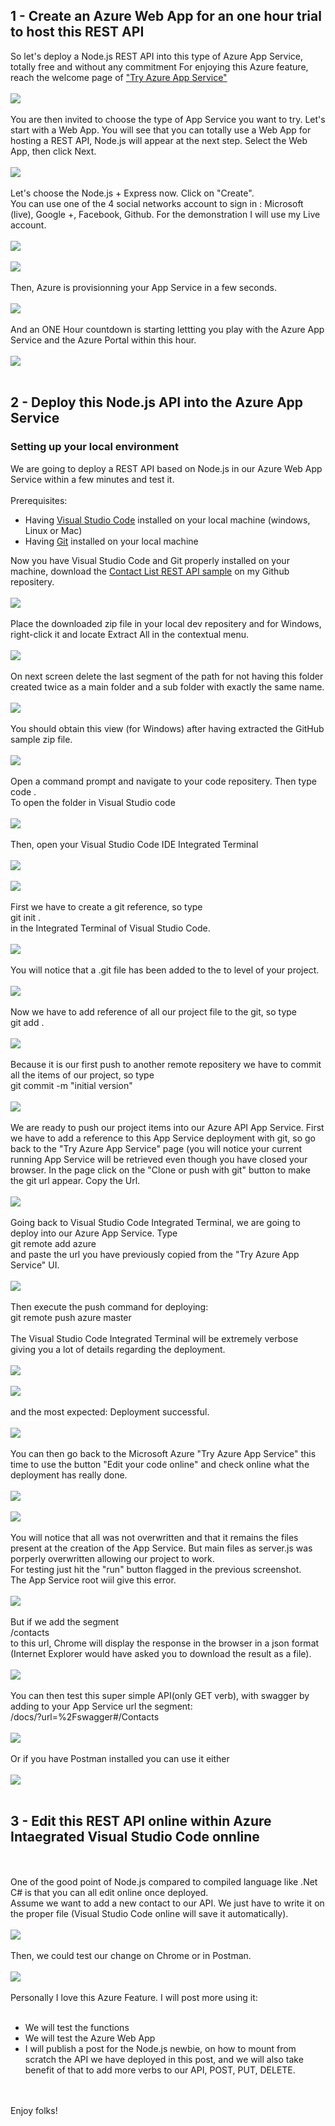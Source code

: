 
<h2>1 - Create an Azure Web App for an one hour trial to host this REST API</h2>
So let's deploy a Node.js REST API into this type of Azure App Service, totally free and without any commitment 
For enjoying this Azure feature, reach the welcome page of <a href="https://azure.microsoft.com/en-in/try/app-service/">"Try Azure App Service"</a>
<br>
<br>
<a href="https://4.bp.blogspot.com/-r-_Pn_Hxxno/Wep1PPZ1IOI/AAAAAAAATbc/a5eUGMKF1bUyV8wSLW8DDYB7y8YvvueFgCLcBGAs/s1600/Try%2BAzure%2BApp%2BService%2B-%2B10%2B-%2Bwelcome%2Bpage.png" imageanchor="1" ><img border="0" class="screenshot-large" src="https://4.bp.blogspot.com/-r-_Pn_Hxxno/Wep1PPZ1IOI/AAAAAAAATbc/a5eUGMKF1bUyV8wSLW8DDYB7y8YvvueFgCLcBGAs/s1600/Try%2BAzure%2BApp%2BService%2B-%2B10%2B-%2Bwelcome%2Bpage.png"  /></a>
<br>
<br>
You are then invited to choose the type of App Service you want to try. Let's start with a Web App. You will see that you can totally use a Web App for hosting a REST API, Node.js will appear at the next step. Select the Web App, then click Next. 
<br>
<br>
<a href="https://4.bp.blogspot.com/-RimqXxQkkSM/Wep1tuKSarI/AAAAAAAATbk/ikw3-d-kgQUcyWo3A9JVS-vPLi_J75KnwCLcBGAs/s1600/Try%2BAzure%2BApp%2BService%2B-%2B11%2B-%2Bchoosing%2Ba%2Btemplate.png" imageanchor="1" ><img border="0" src="https://4.bp.blogspot.com/-RimqXxQkkSM/Wep1tuKSarI/AAAAAAAATbk/ikw3-d-kgQUcyWo3A9JVS-vPLi_J75KnwCLcBGAs/s1600/Try%2BAzure%2BApp%2BService%2B-%2B11%2B-%2Bchoosing%2Ba%2Btemplate.png" class="screenshot-large" /></a>
<br>
<br>
Let's choose the Node.js + Express now. Click on "Create".
<br>You can use one of the 4 social networks account to sign in : Microsoft (live), Google +, Facebook, Github. For the demonstration I will use my Live account. 
<br>
<br>
<a href="https://3.bp.blogspot.com/-eW86PqRopC8/Wep1ZsFAUpI/AAAAAAAATbg/9Uk4NjqJtWoMEwiayGu3s-_ET016kZVgQCLcBGAs/s1600/Try%2BAzure%2BApp%2BService%2B-%2B12%2B-%2Bsigning%2Bwith%2Ba%2Bsocial%2Baccount%2B.png" imageanchor="1" ><img border="0" src="https://3.bp.blogspot.com/-eW86PqRopC8/Wep1ZsFAUpI/AAAAAAAATbg/9Uk4NjqJtWoMEwiayGu3s-_ET016kZVgQCLcBGAs/s1600/Try%2BAzure%2BApp%2BService%2B-%2B12%2B-%2Bsigning%2Bwith%2Ba%2Bsocial%2Baccount%2B.png" class="screenshot-large" /></a>
<br>
<br>
<a href="https://2.bp.blogspot.com/-8bswPqUB--k/WesCFVdyX6I/AAAAAAAATec/A8CJTp71SCQ9CrNgKt0nLJKavaxGTn19wCLcBGAs/s1600/Try%2BAzure%2BApp%2BService%2B-%2B120%2B-%2Bsigning%2Bwith%2Ba%2Bsocial%2Baccount%2Bstep2.png" imageanchor="1" ><img border="0" src="https://2.bp.blogspot.com/-8bswPqUB--k/WesCFVdyX6I/AAAAAAAATec/A8CJTp71SCQ9CrNgKt0nLJKavaxGTn19wCLcBGAs/s1600/Try%2BAzure%2BApp%2BService%2B-%2B120%2B-%2Bsigning%2Bwith%2Ba%2Bsocial%2Baccount%2Bstep2.png"  class="screenshot-large"/></a>
<br>
<br>
Then, Azure is provisionning your App Service in a few seconds. 
<br>
<br>
<a href="https://3.bp.blogspot.com/-X5tZHtfOrLs/Wep4xDboMTI/AAAAAAAATb0/ftV5xPw5vWApWnyIjFMq8Hncve46QbcYQCLcBGAs/s1600/Try%2BAzure%2BApp%2BService%2B-%2B13%2B-%2BApp%2BService%2Bis%2Bbeing%2Bprovisionned%2B.png" imageanchor="1" ><img border="0" src="https://3.bp.blogspot.com/-X5tZHtfOrLs/Wep4xDboMTI/AAAAAAAATb0/ftV5xPw5vWApWnyIjFMq8Hncve46QbcYQCLcBGAs/s1600/Try%2BAzure%2BApp%2BService%2B-%2B13%2B-%2BApp%2BService%2Bis%2Bbeing%2Bprovisionned%2B.png" class="screenshot-large" /></a>
<br>
<br>
And an ONE Hour countdown is starting lettting you play with the Azure App Service and the Azure Portal within this hour. 
<br>
<br>
<a href="https://3.bp.blogspot.com/-eBKLd_hcOFs/Wep5OrP6sOI/AAAAAAAATb4/ak2hp0dREfY9jbYXhejRvRDmDzXcdVu1gCLcBGAs/s1600/Try%2BAzure%2BApp%2BService%2B-%2B14%2B-%2Bthe%2Bone%2Bhour%2Bcountdown%2Bfor%2Bdiscovering%2Bthe%2Bappp%2Bservice%2Bhas%2Bstarted%2B%2B.png" imageanchor="1" ><img border="0" src="https://3.bp.blogspot.com/-eBKLd_hcOFs/Wep5OrP6sOI/AAAAAAAATb4/ak2hp0dREfY9jbYXhejRvRDmDzXcdVu1gCLcBGAs/s1600/Try%2BAzure%2BApp%2BService%2B-%2B14%2B-%2Bthe%2Bone%2Bhour%2Bcountdown%2Bfor%2Bdiscovering%2Bthe%2Bappp%2Bservice%2Bhas%2Bstarted%2B%2B.png" class="screenshot-large" /></a>
<br>
<br>

<!--deploying to Azure App Service -->
<h2>2 - Deploy this Node.js API into the Azure App Service</h2>
<h3>Setting up your local environment</h3>
We are going to deploy a REST API based on Node.js in our Azure Web App Service within a few minutes and test it. 
<br>
<br>
Prerequisites:
<ul>
<li>Having <a href="https://code.visualstudio.com/download">Visual Studio Code</a> installed on your local machine (windows, Linux or Mac)</li>
<li>Having <a href="https://git-scm.com/book/en/v2/Getting-Started-Installing-Git">Git</a> installed on your local machine</li>
</ul>
Now you have Visual Studio Code and Git properly installed on your machine, download the <a href="https://github.com/MarcCharmois/app-service-api-node-contact-list">Contact List REST API sample</a> on my Github repositery. 
<br>
<br>
<a href="https://1.bp.blogspot.com/-vJR99ZVoXkY/Werjho0OSAI/AAAAAAAATc8/9puxt1IGaykgYNlmgSTwzwrfViK5eCbugCLcBGAs/s1600/Try%2BAzure%2BApp%2BService%2B-%2B19%2B-%2BDownloading%2BContact%2BList%2BREST%2BAPI%2BSample%2Bon%2BGitHub.png" imageanchor="1" ><img border="0" src="https://1.bp.blogspot.com/-vJR99ZVoXkY/Werjho0OSAI/AAAAAAAATc8/9puxt1IGaykgYNlmgSTwzwrfViK5eCbugCLcBGAs/s1600/Try%2BAzure%2BApp%2BService%2B-%2B19%2B-%2BDownloading%2BContact%2BList%2BREST%2BAPI%2BSample%2Bon%2BGitHub.png" class="screenshot-large" /></a>
<br>
<br>
Place the downloaded zip file in your local dev repositery and for Windows, right-click it and locate Extract All in the contextual menu. 
<br>
<br>
<a href="https://4.bp.blogspot.com/-70Y0RPX1_WI/Wer-qulay_I/AAAAAAAATeE/tzLYSy3ORd8O9xdPuawI3GYe6vUqcCWvgCLcBGAs/s1600/Try%2BAzure%2BApp%2BService%2B-%2B20%2B-%2BExtracting%2Bthe%2BContact%2BList%2BREST%2BAPI%2BSample%2Bzip%2Bfile.png" imageanchor="1" ><img border="0" src="https://4.bp.blogspot.com/-70Y0RPX1_WI/Wer-qulay_I/AAAAAAAATeE/tzLYSy3ORd8O9xdPuawI3GYe6vUqcCWvgCLcBGAs/s1600/Try%2BAzure%2BApp%2BService%2B-%2B20%2B-%2BExtracting%2Bthe%2BContact%2BList%2BREST%2BAPI%2BSample%2Bzip%2Bfile.png" class="screenshot-large" /></a>
<br>
<br>
On next screen delete the last segment of the path for not having this folder created twice as a main folder and a sub folder with exactly the same name. 
<br>
<br>
<a href="https://4.bp.blogspot.com/-LLyJhi8wkQQ/Wer-124om9I/AAAAAAAATeI/leCr4lbexCIzOuqEaLf3uAbz3ailUUvnQCLcBGAs/s1600/Try%2BAzure%2BApp%2BService%2B-%2B21%2B-%2BExtracting%2Bthe%2BContact%2BList%2BREST%2BAPI%2BSample%2Bzip%2Bfile%2Bstep%2B2.png" imageanchor="1" ><img border="0" src="https://4.bp.blogspot.com/-LLyJhi8wkQQ/Wer-124om9I/AAAAAAAATeI/leCr4lbexCIzOuqEaLf3uAbz3ailUUvnQCLcBGAs/s1600/Try%2BAzure%2BApp%2BService%2B-%2B21%2B-%2BExtracting%2Bthe%2BContact%2BList%2BREST%2BAPI%2BSample%2Bzip%2Bfile%2Bstep%2B2.png" class="screenshot-large" /></a>
<br>
<br>
You should obtain this view (for Windows) after having extracted the GitHub sample zip file. 
<br>
<br>
<a href="https://2.bp.blogspot.com/-OXAYli5EITA/Wer-_RvxU3I/AAAAAAAATeM/WklwYT3bxog0HXiOlc_dWUMJd_6-nl45QCLcBGAs/s1600/Try%2BAzure%2BApp%2BService%2B-%2B22%2B-%2BContact%2BList%2BREST%2BAPI%2BSample%2Bzip%2Bfile%2Bextracted.png" imageanchor="1" ><img border="0" src="https://2.bp.blogspot.com/-OXAYli5EITA/Wer-_RvxU3I/AAAAAAAATeM/WklwYT3bxog0HXiOlc_dWUMJd_6-nl45QCLcBGAs/s1600/Try%2BAzure%2BApp%2BService%2B-%2B22%2B-%2BContact%2BList%2BREST%2BAPI%2BSample%2Bzip%2Bfile%2Bextracted.png" class="screenshot-large" /></a>
<br>
<br>
Open a command prompt and navigate to your code repositery. Then type 
<br>
code . 
<br>
To open the folder in Visual Studio code
<br>
<br>
<a href="https://2.bp.blogspot.com/-NJCRa9IC43s/WesauNIyzgI/AAAAAAAATfE/xeVTkO31AQUx7R_VvnkwonRJVYVfDZNJgCLcBGAs/s1600/Try%2BAzure%2BApp%2BService%2B-%2B23%2B-%2Bopening%2BVisual%2BStudio%2Bcode.png" imageanchor="1" ><img border="0" src="https://2.bp.blogspot.com/-NJCRa9IC43s/WesauNIyzgI/AAAAAAAATfE/xeVTkO31AQUx7R_VvnkwonRJVYVfDZNJgCLcBGAs/s1600/Try%2BAzure%2BApp%2BService%2B-%2B23%2B-%2Bopening%2BVisual%2BStudio%2Bcode.png" class="screenshot-large" /></a>
<br>
<br>
Then, open your Visual Studio Code IDE Integrated Terminal
<br>
<br>
<a href="https://2.bp.blogspot.com/-rCjCtpwvQk4/WesbMV8t8GI/AAAAAAAATfM/f2k-z65AUm8FsTec7B1fDBcjYsRPDoQOwCLcBGAs/s1600/Try%2BAzure%2BApp%2BService%2B-%2B24%2B-%2Bopening%2BVisual%2BStudio%2Bcode%2Bintegrated%2Bterminal.png" imageanchor="1" ><img border="0" src="https://2.bp.blogspot.com/-rCjCtpwvQk4/WesbMV8t8GI/AAAAAAAATfM/f2k-z65AUm8FsTec7B1fDBcjYsRPDoQOwCLcBGAs/s1600/Try%2BAzure%2BApp%2BService%2B-%2B24%2B-%2Bopening%2BVisual%2BStudio%2Bcode%2Bintegrated%2Bterminal.png" class="screenshot-large" /></a>
<br>
<br>
<a href="https://3.bp.blogspot.com/-0XoEtUJEYYU/Wesa_I7cubI/AAAAAAAATfI/nLo880BPO_EBEaimUh3LIQl35WKVPdD2wCLcBGAs/s1600/Try%2BAzure%2BApp%2BService%2B-%2B25%2B-%2BVisual%2BStudio%2Bcode%2Bintegrated%2Bterminal.png" imageanchor="1" ><img border="0" src="https://3.bp.blogspot.com/-0XoEtUJEYYU/Wesa_I7cubI/AAAAAAAATfI/nLo880BPO_EBEaimUh3LIQl35WKVPdD2wCLcBGAs/s1600/Try%2BAzure%2BApp%2BService%2B-%2B25%2B-%2BVisual%2BStudio%2Bcode%2Bintegrated%2Bterminal.png" class="screenshot-large" /></a>
<br>
<br>
First we have to create a git reference, so type 
<br>git init . 
<br>in the Integrated Terminal of Visual Studio Code. 
<br>
<br>
<a href="https://1.bp.blogspot.com/-_m5mQBPtB8I/Wessxc47ObI/AAAAAAAATfg/Lyg5PLEpvh8RwsXmHitCp2_n5swxBbE-wCLcBGAs/s1600/Try%2BAzure%2BApp%2BService%2B-%2B26%2B-%2Bvisual%2Bstudio%2Bcode%2Bintegrated%2Bterminal%2Bgit%2Binit%2B.%2Bcommand.png" imageanchor="1" ><img border="0" src="https://1.bp.blogspot.com/-_m5mQBPtB8I/Wessxc47ObI/AAAAAAAATfg/Lyg5PLEpvh8RwsXmHitCp2_n5swxBbE-wCLcBGAs/s1600/Try%2BAzure%2BApp%2BService%2B-%2B26%2B-%2Bvisual%2Bstudio%2Bcode%2Bintegrated%2Bterminal%2Bgit%2Binit%2B.%2Bcommand.png"  class="screenshot-large"  /></a>
<br>
<br>
You will notice that a .git file has been added to the to level of your project. 
<br>
<br>
<a href="https://4.bp.blogspot.com/-nZd8JZ2O8H0/WestDUjuNOI/AAAAAAAATfk/vMCKFR40QFQS4SAMVA3XEHDKuw7ubBKLgCLcBGAs/s1600/Try%2BAzure%2BApp%2BService%2B-%2B27%2B-%2B.git%2Bfile%2Bcreated.png" imageanchor="1" ><img border="0" src="https://4.bp.blogspot.com/-nZd8JZ2O8H0/WestDUjuNOI/AAAAAAAATfk/vMCKFR40QFQS4SAMVA3XEHDKuw7ubBKLgCLcBGAs/s1600/Try%2BAzure%2BApp%2BService%2B-%2B27%2B-%2B.git%2Bfile%2Bcreated.png"  class="screenshot-large" /></a>
<br>
<br>
Now we have to add reference of all our project file to the git, so type
<br>
git add . 
<br>
<br>
<a href="https://1.bp.blogspot.com/-LM78B5H0RK0/WestUWDOsvI/AAAAAAAATfs/tPtu0NZJz5cRfR8kPTp9j4naTNijoCKwgCLcBGAs/s1600/Try%2BAzure%2BApp%2BService%2B-%2B27%2B-%2Bgit%2Bcommands%2Bin%2BVisual%2BStudio%2Bcode%2BIntegrated%2BTerminal%2B-%2Bafter%2Bgit%2Badd%2B.%2B.png" imageanchor="1" ><img border="0" src="https://1.bp.blogspot.com/-LM78B5H0RK0/WestUWDOsvI/AAAAAAAATfs/tPtu0NZJz5cRfR8kPTp9j4naTNijoCKwgCLcBGAs/s1600/Try%2BAzure%2BApp%2BService%2B-%2B27%2B-%2Bgit%2Bcommands%2Bin%2BVisual%2BStudio%2Bcode%2BIntegrated%2BTerminal%2B-%2Bafter%2Bgit%2Badd%2B.%2B.png" class="screenshot-large" /></a>
<br>
<br>
Because it is our first push to another remote repositery we have to commit all the items of our project, so type
<br>
git commit -m "initial version"
<br>
<br>
<a href="https://4.bp.blogspot.com/-8qPs1mnD67A/WestwMXxRFI/AAAAAAAATfw/X2yKRO9DFq0SBE6uzzp-VOrCFFTu0IHWgCLcBGAs/s1600/Try%2BAzure%2BApp%2BService%2B-%2B28%2B-%2Bgit%2Bcommands%2Bin%2BVisual%2BStudio%2Bcode%2BIntegrated%2BTerminal%2B-%2Bafter%2Bgit%2Bcommit%2B.png" imageanchor="1" ><img border="0" src="https://4.bp.blogspot.com/-8qPs1mnD67A/WestwMXxRFI/AAAAAAAATfw/X2yKRO9DFq0SBE6uzzp-VOrCFFTu0IHWgCLcBGAs/s1600/Try%2BAzure%2BApp%2BService%2B-%2B28%2B-%2Bgit%2Bcommands%2Bin%2BVisual%2BStudio%2Bcode%2BIntegrated%2BTerminal%2B-%2Bafter%2Bgit%2Bcommit%2B.png" data-original-width="1353" data-original-height="837"  class="screenshot-large"  /></a>
<br>
<br>
We are ready to push our project items into our Azure API App Service. First we have to add a reference to this App Service deployment with git, so go back to the "Try Azure App Service" page (you will notice your current running App Service will be retrieved even though you have closed your browser. In the page click on the "Clone or push with git" button to make the git url appear. Copy the Url. 
<br>
<br>
<a href="https://4.bp.blogspot.com/-A0BfssImHVU/WesvWMDjWTI/AAAAAAAATf8/TlJqU7rd8mgGdis7sowTwzVQDKAcbgtxgCLcBGAs/s1600/Try%2BAzure%2BApp%2BService%2B-%2B31%2B-%2BTry%2BAzure%2BApp%2BService%2BUI%2B-%2BGet%2BLink%2Bto%2BAzure%2BApp%2BService%2B.png" imageanchor="1" ><img border="0" src="https://4.bp.blogspot.com/-A0BfssImHVU/WesvWMDjWTI/AAAAAAAATf8/TlJqU7rd8mgGdis7sowTwzVQDKAcbgtxgCLcBGAs/s1600/Try%2BAzure%2BApp%2BService%2B-%2B31%2B-%2BTry%2BAzure%2BApp%2BService%2BUI%2B-%2BGet%2BLink%2Bto%2BAzure%2BApp%2BService%2B.png" class="screenshot-large"/></a>
<br>
<br>
Going back to Visual Studio Code Integrated Terminal, we are going to deploy into our Azure App Service. Type
<br>
git remote add azure 
<br>
and paste the url you have previously copied from the "Try Azure App Service" UI. 
<br>
<br>
<a href="https://3.bp.blogspot.com/-CuiVU-HUrDY/WeswPeuoGsI/AAAAAAAATgE/rCR9dze8QRgrsGQENrR-01Oa2gxQu2duACLcBGAs/s1600/Try%2BAzure%2BApp%2BService%2B-%2B29%2B-%2Bgit%2Bcommands%2Bin%2BVisual%2BStudio%2Bcode%2BIntegrated%2BTerminal%2B-%2Bgit%2Bremote%2Badd%2Bazure.png" imageanchor="1" ><img border="0" src="https://3.bp.blogspot.com/-CuiVU-HUrDY/WeswPeuoGsI/AAAAAAAATgE/rCR9dze8QRgrsGQENrR-01Oa2gxQu2duACLcBGAs/s1600/Try%2BAzure%2BApp%2BService%2B-%2B29%2B-%2Bgit%2Bcommands%2Bin%2BVisual%2BStudio%2Bcode%2BIntegrated%2BTerminal%2B-%2Bgit%2Bremote%2Badd%2Bazure.png" class="screenshot-large" /></a>
<br>
<br>
Then execute the push command for deploying:
<br>
git remote push azure master
<br>
<br>
The Visual Studio Code Integrated Terminal will be extremely verbose giving you a lot of details regarding the deployment. 
<br>
<br>
<a href="https://4.bp.blogspot.com/-f86MmF5APIE/WesxT1ZK1nI/AAAAAAAATgU/R6dkRtEtNuoLIU8Cff6duZau2-jV0vM7QCLcBGAs/s1600/Try%2BAzure%2BApp%2BService%2B-%2B32%2B-%2Bgit%2Bcommands%2Bin%2BVisual%2BStudio%2Bcode%2BIntegrated%2BTerminal%2B-%2Bgit%2Bremote%2Badd%2Bazure%2B%252B%2Bgit%2Bpush%2Bazure%2Bmaster%2B.png" imageanchor="1" ><img border="0" src="https://4.bp.blogspot.com/-f86MmF5APIE/WesxT1ZK1nI/AAAAAAAATgU/R6dkRtEtNuoLIU8Cff6duZau2-jV0vM7QCLcBGAs/s1600/Try%2BAzure%2BApp%2BService%2B-%2B32%2B-%2Bgit%2Bcommands%2Bin%2BVisual%2BStudio%2Bcode%2BIntegrated%2BTerminal%2B-%2Bgit%2Bremote%2Badd%2Bazure%2B%252B%2Bgit%2Bpush%2Bazure%2Bmaster%2B.png"  class="screenshot-large"  /></a>
<br>
<br>
<a href="https://3.bp.blogspot.com/-VeQiUouP3K0/WesxeCkT5nI/AAAAAAAATgY/HKlS73GzJ9wT7SGGFcpcX0OQ21XesdPpgCLcBGAs/s1600/Try%2BAzure%2BApp%2BService%2B-%2B33%2B-%2Bgit%2Bcommands%2Bin%2BVisual%2BStudio%2Bcode%2BIntegrated%2BTerminal%2B-%2Bgit%2Bremote%2Badd%2Bazure%2B%252B%2Bgit%2Bpush%2Bazure%2Bmaster%2B.png" imageanchor="1" ><img border="0" src="https://3.bp.blogspot.com/-VeQiUouP3K0/WesxeCkT5nI/AAAAAAAATgY/HKlS73GzJ9wT7SGGFcpcX0OQ21XesdPpgCLcBGAs/s1600/Try%2BAzure%2BApp%2BService%2B-%2B33%2B-%2Bgit%2Bcommands%2Bin%2BVisual%2BStudio%2Bcode%2BIntegrated%2BTerminal%2B-%2Bgit%2Bremote%2Badd%2Bazure%2B%252B%2Bgit%2Bpush%2Bazure%2Bmaster%2B.png" class="screenshot-large" /></a>
<br>
<br>
and the most expected: Deployment successful.
<br>
<br>
<a href="https://3.bp.blogspot.com/-GAhDOLRSPGo/WesxmYN4-vI/AAAAAAAATgc/FTAqDEbQzOsvP5Mr_T-66oM01_ZJeLu2wCLcBGAs/s1600/Try%2BAzure%2BApp%2BService%2B-%2B34%2B-%2Bgit%2Bcommands%2Bin%2BVisual%2BStudio%2Bcode%2BIntegrated%2BTerminal%2B-%2Bgit%2Bremote%2Badd%2Bazure%2B%252B%2Bgit%2Bpush%2Bazure%2Bmaster%2B.png" imageanchor="1" ><img border="0" src="https://3.bp.blogspot.com/-GAhDOLRSPGo/WesxmYN4-vI/AAAAAAAATgc/FTAqDEbQzOsvP5Mr_T-66oM01_ZJeLu2wCLcBGAs/s1600/Try%2BAzure%2BApp%2BService%2B-%2B34%2B-%2Bgit%2Bcommands%2Bin%2BVisual%2BStudio%2Bcode%2BIntegrated%2BTerminal%2B-%2Bgit%2Bremote%2Badd%2Bazure%2B%252B%2Bgit%2Bpush%2Bazure%2Bmaster%2B.png" data-original-width="1600" data-original-height="900" class="screenshot-large" /></a>
<br>
<br>
You can then go back to the Microsoft Azure "Try Azure App Service" this time to use the button "Edit your code online" and check online what the deployment has really done. 
<br>
<br>
<a href="https://3.bp.blogspot.com/-MkiTnZ5iDkQ/WeszcJwXy0I/AAAAAAAATgo/HzNK1ZjuQs0GgSKhBbXsnZLVfAQfd2tNQCLcBGAs/s1600/Try%2BAzure%2BApp%2BService%2B-%2B35%2B-%2BTry%2BAzure%2BApp%2BService%2BUI%2B-%2BEdit%2Byour%2Bcode%2Bin%2Bline%2B.png" imageanchor="1" ><img border="0" src="https://3.bp.blogspot.com/-MkiTnZ5iDkQ/WeszcJwXy0I/AAAAAAAATgo/HzNK1ZjuQs0GgSKhBbXsnZLVfAQfd2tNQCLcBGAs/s1600/Try%2BAzure%2BApp%2BService%2B-%2B35%2B-%2BTry%2BAzure%2BApp%2BService%2BUI%2B-%2BEdit%2Byour%2Bcode%2Bin%2Bline%2B.png"  class="screenshot-large" /></a>
<br>
<br>
<a href="https://2.bp.blogspot.com/-UgcSbc64tv8/WeszlsxXaNI/AAAAAAAATgs/mVlDTvpjD2IpPTebuRcYL-mmVUXtgWxPgCLcBGAs/s1600/Try%2BAzure%2BApp%2BService%2B-%2B36%2B-%2BTry%2BAzure%2BApp%2BService%2BUI%2B-%2BEdit%2Byour%2Bcode%2Bin%2Bline%2B-%2Bchecking%2BNode.js%2BApp%2BService%2Bdeployment%2B.png" imageanchor="1" ><img border="0" src="https://2.bp.blogspot.com/-UgcSbc64tv8/WeszlsxXaNI/AAAAAAAATgs/mVlDTvpjD2IpPTebuRcYL-mmVUXtgWxPgCLcBGAs/s1600/Try%2BAzure%2BApp%2BService%2B-%2B36%2B-%2BTry%2BAzure%2BApp%2BService%2BUI%2B-%2BEdit%2Byour%2Bcode%2Bin%2Bline%2B-%2Bchecking%2BNode.js%2BApp%2BService%2Bdeployment%2B.png"   class="screenshot-large"  /></a>
<br>
<br>
You will notice that all was not overwritten and that it remains the files present at the creation of the App Service. But main files as server.js was porperly overwritten allowing our project to work. 
<br>
For testing just hit the "run" button flagged in the previous screenshot. 
<br>
The App Service root wiil give this error. 
<br>
<br>
<a href="https://1.bp.blogspot.com/-SmlA64U8cmk/Wes036diffI/AAAAAAAATg4/mwCwQN1DPSguLXygofb1oFWEMyQpRnjxgCLcBGAs/s1600/Try%2BAzure%2BApp%2BService%2B-%2B37%2B-%2BTry%2BAzure%2BApp%2BService%2BUI%2B-%2BEdit%2Byour%2Bcode%2Bin%2Bline%2B-%2Bchecking%2BNode.js%2BApp%2BService%2Bdeployment%2B.png" imageanchor="1" ><img border="0" src="https://1.bp.blogspot.com/-SmlA64U8cmk/Wes036diffI/AAAAAAAATg4/mwCwQN1DPSguLXygofb1oFWEMyQpRnjxgCLcBGAs/s1600/Try%2BAzure%2BApp%2BService%2B-%2B37%2B-%2BTry%2BAzure%2BApp%2BService%2BUI%2B-%2BEdit%2Byour%2Bcode%2Bin%2Bline%2B-%2Bchecking%2BNode.js%2BApp%2BService%2Bdeployment%2B.png"   class="screenshot-large"   /></a>
<br>
<br>
But if we add the segment
<br>
/contacts
<br>
to this url, Chrome will display the response in the browser in a json format (Internet Explorer would have asked you to download the result as a file).
<br>
<br>
<a href="https://2.bp.blogspot.com/-jHKhX5drB8g/Wes1IdBXL9I/AAAAAAAAThE/gFbKysJCb4kFbodoOWWs5lTgPUEkKjkIgCLcBGAs/s1600/Try%2BAzure%2BApp%2BService%2B-%2B38%2B-%2BTry%2BAzure%2BApp%2BService%2BUI%2B-%2BEdit%2Byour%2Bcode%2Bin%2Bline%2B-%2Bchecking%2BNode.js%2BApp%2BService%2Bdeployment%2B.png" imageanchor="1" ><img border="0" src="https://2.bp.blogspot.com/-jHKhX5drB8g/Wes1IdBXL9I/AAAAAAAAThE/gFbKysJCb4kFbodoOWWs5lTgPUEkKjkIgCLcBGAs/s1600/Try%2BAzure%2BApp%2BService%2B-%2B38%2B-%2BTry%2BAzure%2BApp%2BService%2BUI%2B-%2BEdit%2Byour%2Bcode%2Bin%2Bline%2B-%2Bchecking%2BNode.js%2BApp%2BService%2Bdeployment%2B.png"    class="screenshot-large"   /></a>
<br>
<br>
You can then test this super simple API(only GET verb), with swagger by adding to your App Service url the segment:
<br>
/docs/?url=%2Fswagger#/Contacts 
<br>
<br>
<a href="https://3.bp.blogspot.com/-HfJsn7Cp9po/Wes3t1tHRvI/AAAAAAAAThQ/Ee9PQ1JrC_0DF71VemZUNJWD6aaZ-o98QCLcBGAs/s1600/Try%2BAzure%2BApp%2BService%2B-%2B39%2B-%2Bchecking%2BNode.js%2BApp%2BService%2Bdeployment%2Bwith%2Bswagger%2B.png" imageanchor="1" ><img border="0" src="https://3.bp.blogspot.com/-HfJsn7Cp9po/Wes3t1tHRvI/AAAAAAAAThQ/Ee9PQ1JrC_0DF71VemZUNJWD6aaZ-o98QCLcBGAs/s1600/Try%2BAzure%2BApp%2BService%2B-%2B39%2B-%2Bchecking%2BNode.js%2BApp%2BService%2Bdeployment%2Bwith%2Bswagger%2B.png"    class="screenshot-large"  /></a>
<br>
<br>
Or if you have Postman installed you can use it either
<br>
<br><a href="https://1.bp.blogspot.com/-KE7zNXr1qG4/Wes370Lt5DI/AAAAAAAAThU/kSIC7BwJusUd04bST8JHGf0LFf5CEwLTgCLcBGAs/s1600/Try%2BAzure%2BApp%2BService%2B-%2B40%2B-%2Bchecking%2BNode.js%2BApp%2BService%2Bdeployment%2Bwith%2Bpostman.png" imageanchor="1" ><img border="0" src="https://1.bp.blogspot.com/-KE7zNXr1qG4/Wes370Lt5DI/AAAAAAAAThU/kSIC7BwJusUd04bST8JHGf0LFf5CEwLTgCLcBGAs/s1600/Try%2BAzure%2BApp%2BService%2B-%2B40%2B-%2Bchecking%2BNode.js%2BApp%2BService%2Bdeployment%2Bwith%2Bpostman.png"   class="screenshot-large"  /></a>

<br>
<br>

<!--editing Azure App Service online-->
<h2>3 - Edit this REST API online within Azure Intaegrated Visual Studio Code onnline</h2>
<br>
<br>
One of the good point of Node.js compared to compiled language like .Net C# is that you can all edit online once deployed. 
<br>
Assume we want to add a new contact to our API. We just have to write it on the proper file (Visual Studio Code online will save it automatically). 
<br>
<br>
<a href="https://2.bp.blogspot.com/-D8KKkLMHgb0/Wes4xxYDiyI/AAAAAAAAThc/cxohJKXx2PEywTPZrAy-FGMVlk5Fr5raACLcBGAs/s1600/Try%2BAzure%2BApp%2BService%2B-%2B41%2B-%2Bediting%2Bcode%2Bonline%2B.png" imageanchor="1" ><img border="0" src="https://2.bp.blogspot.com/-D8KKkLMHgb0/Wes4xxYDiyI/AAAAAAAAThc/cxohJKXx2PEywTPZrAy-FGMVlk5Fr5raACLcBGAs/s1600/Try%2BAzure%2BApp%2BService%2B-%2B41%2B-%2Bediting%2Bcode%2Bonline%2B.png"   class="screenshot-large" /></a>
<br>
<br>
Then, we could test our change on Chrome or in Postman. 
<br>
<br><a href="https://3.bp.blogspot.com/-Xg0ube6ScTE/Wes5P7S3DaI/AAAAAAAAThg/vdxpPk0lymESJt6v_YoZp9jacHEzwSX8wCLcBGAs/s1600/Try%2BAzure%2BApp%2BService%2B-%2B42%2B-%2Btesting%2Bthe%2Bchanges%2B.png" imageanchor="1" ><img border="0" src="https://3.bp.blogspot.com/-Xg0ube6ScTE/Wes5P7S3DaI/AAAAAAAAThg/vdxpPk0lymESJt6v_YoZp9jacHEzwSX8wCLcBGAs/s1600/Try%2BAzure%2BApp%2BService%2B-%2B42%2B-%2Btesting%2Bthe%2Bchanges%2B.png"    class="screenshot-large" /></a>
<br>
<br>
Personally I love this Azure Feature. I will post more using it: 
<br>
<br>
<ul>
<li>
We will test the functions
</li>
<li>
We will test the Azure Web App
</li>
<li>
I will publish a post for the Node.js newbie, on how to mount from scratch the API we have deployed in this post, and we will also take benefit of that to add more verbs to our API, POST, PUT, DELETE. 
</li>
</ul>
<br>
<br>
Enjoy folks! 
